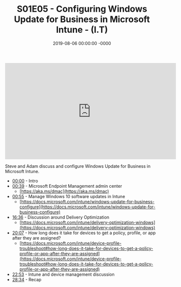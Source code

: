 ﻿---
layout: post
title: "S01E05 - Configuring Windows Update for Business in Microsoft Intune - (I.T)"
date: 2019-08-06 00:00:00 -0000
categories:
---

<iframe loading="lazy" width="560" height="315" src="https://www.youtube.com/embed/YBkPWmujZz0" title="YouTube video player" frameborder="0" allow="accelerometer; autoplay; clipboard-write; encrypted-media; gyroscope; picture-in-picture" allowfullscreen></iframe>

Steve and Adam discuss and configure Windows Update for Business in Microsoft Intune.

- [00:00](https://www.youtube.com/watch?v=YBkPWmujZz0&t=0s) - Intro
- [00:39](https://www.youtube.com/watch?v=YBkPWmujZz0&t=39s) - Microsoft Endpoint Management admin center
   - [https://aka.ms/dmac](https://aka.ms/dmac)
- [00:55](https://www.youtube.com/watch?v=YBkPWmujZz0&t=55s) - Manage Windows 10 software updates in Intune
   - [https://docs.microsoft.com/intune/windows-update-for-business-configure](https://docs.microsoft.com/intune/windows-update-for-business-configure)
- [16:36](https://www.youtube.com/watch?v=YBkPWmujZz0&t=996s) - Discussion around Delivery Optimization
   - [https://docs.microsoft.com/intune/delivery-optimization-windows](https://docs.microsoft.com/intune/delivery-optimization-windows)
- [20:07](https://www.youtube.com/watch?v=YBkPWmujZz0&t=1207s) - How long does it take for devices to get a policy, profile, or app after they are assigned?
   - [https://docs.microsoft.com/intune/device-profile-troubleshoot#how-long-does-it-take-for-devices-to-get-a-policy-profile-or-app-after-they-are-assigned](https://docs.microsoft.com/intune/device-profile-troubleshoot#how-long-does-it-take-for-devices-to-get-a-policy-profile-or-app-after-they-are-assigned)
- [22:53](https://www.youtube.com/watch?v=YBkPWmujZz0&t=1373s) - Intune and device management discussion
- [28:34](https://www.youtube.com/watch?v=YBkPWmujZz0&t=1714s) - Recap

